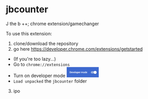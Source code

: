 # jbcounter
J the b ++;
chrome extension/gamechanger

To use this extension:
1. clone/download the repository
2. go here https://developer.chrome.com/extensions/getstarted
  - (If you're too lazy...)
  - Go to `chrome://extensions`
  - Turn on developer mode <img src="photos/dmode.png" width="100px">
  - `Load unpacked` the `jbcounter` folder
  
3. ipo

